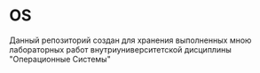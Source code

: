 # OS
Данный репозиторий создан для хранения выполненных мною лабораторных работ внутриуниверситетской дисциплины "Операционные Системы"
